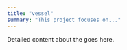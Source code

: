 ```yaml
---
title: "vessel"
summary: "This project focuses on..."
---
```


Detailed content about the goes here.